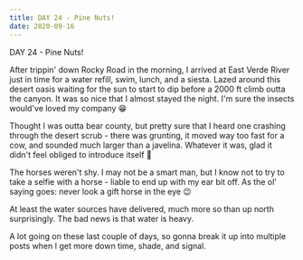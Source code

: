 ```yaml
---
title: DAY 24 - Pine Nuts!
date: 2020-09-16
---
```

DAY 24 - Pine Nuts!

After trippin' down Rocky Road in the morning, I arrived at East Verde River just in time for a water refill, swim, lunch, and a siesta. Lazed around this desert oasis waiting for the sun to start to dip before a 2000 ft climb outta the canyon. It was so nice that I almost stayed the night. I'm sure the insects would've loved my company 😁

Thought I was outta bear county, but pretty sure that I heard one crashing through the desert scrub - there was grunting, it moved way too fast for a cow, and sounded much larger than a javelina. Whatever it was, glad it didn't feel obliged to introduce itself 😬

The horses weren't shy. I may not be a smart man, but I know not to try to take a selfie with a horse - liable to end up with my ear bit off. As the ol' saying goes: never look a gift horse in the eye 😉

At least the water sources have delivered, much more so than up north surprisingly. The bad news is that water is heavy.

A lot going on these last couple of days, so gonna break it up into multiple posts when I get more down time, shade, and signal.
